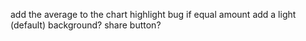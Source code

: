 add the average to the chart 
highlight bug if equal amount
add a light (default) background?
share button?
